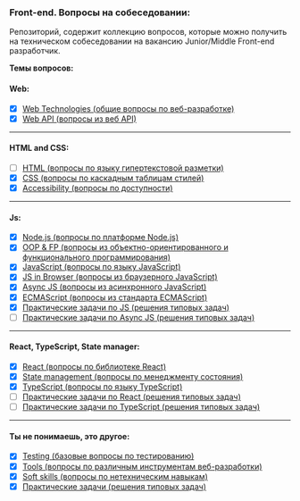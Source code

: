 <h3>
  <span>Front-end. Вопросы на собеседовании:</span>
</h3>

Репозиторий, содержит коллекцию вопросов, которые можно получить на техническом собеседовании на вакансию Junior/Middle Front-end разработчик. 

**Темы вопросов:** 
<h4>
  <span>Web:</span>
</h4>

- [x] [Web Technologies (общие вопросы по веб-разработке)](./questions/web.md)
- [x] [Web API (вопросы из веб API)](./questions/web-api.md)
<hr />
<h4>
  <span>HTML and CSS:</span>
</h4>

- [ ] [HTML (вопросы по языку гипертекстовой разметки)](./questions/html.md)
- [x] [CSS (вопросы по каскадным таблицам стилей)](./questions/css.md)
- [x] [Accessibility (вопросы по доступности)](./questions/accessibility.md)
<hr />

<h4>
  <span>Js:</span>
</h4>

- [x] [Node.js (вопросы по платформе Node.js)](./questions/node-js.md)
- [x] [OOP & FP (вопросы из объектно-ориентированного и функционального программирования)](./questions/oop-fp.md)   
- [x] [JavaScript (вопросы по языку JavaScript)](./questions/js.md)
- [x] [JS in Browser (вопросы из браузерного JavaScript)](./questions/browser-js.md)
- [x] [Async JS (вопросы из асинхронного JavaScript)](./questions/async-js.md)
- [x] [ECMAScript (вопросы из стандарта ECMAScript)](./questions/es.md)
- [x] [Практические задачи по JS (решения типовых задач) ](./practical/js.md)
- [ ] [Практические задачи по Async JS (решения типовых задач) ](./practical/async-js.md)
<hr />

<h4>
  <span>React, TypeScript, State manager:</span>
</h4>

<!-- - [Vue.js (вопросы по фрэймворку Vue.js)](./questions/vue-js.md)-->
<!-- - [Angular (вопросы по фрэймворку Angular)](./questions/angular.md) -->
- [x] [React (вопросы по библиотеке React)](./questions/react.md)
- [x] [State management (вопросы по менеджменту состояния)](./questions/state-management.md)
- [x] [TypeScript (вопросы по языку TypeScript)](./questions/ts.md)
- [ ] [Практические задачи по React (решения типовых задач) ](./practical/react.md)
- [ ] [Практические задачи по TypeScript (решения типовых задач) ](./practical/ts.md)
<hr />
<h4>
  <span>Ты не понимаешь, это другое:</span>
</h4>

- [x] [Testing (базовые вопросы по тестированию)](./questions/testing.md)
- [x] [Tools (вопросы по различным инструментам веб-разработки)](./questions/tools.md)
- [x] [Soft skills (вопросы по нетехническим навыкам)](./questions/soft-skills.md)  
- [x] [Практические задачи (решения типовых задач)](./questions/practical-tasks.md)